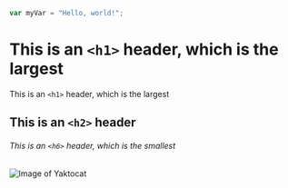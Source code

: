 ``` javascript
var myVar = "Hello, world!";
```


# This is an `<h1>` header, which is the largest

This is an `<h1>` header, which is the largest

## This is an `<h2>` header

###### This is an `<h6>` header, which is the smallest

![Image of Yaktocat](https://octodex.github.com/images/yaktocat.png)

